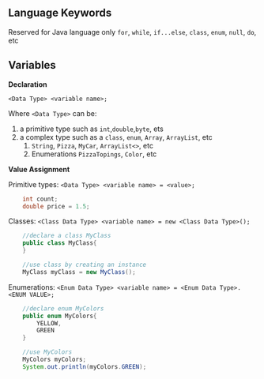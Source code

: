 
## Language Keywords
Reserved for Java language only
`for`, `while`, `if...else`, `class`, `enum`, `null`, `do`, etc

## Variables

**Declaration** 

`<Data Type> <variable name>;`

Where `<Data Type>` can be:
1. a primitive type such as `int`,`double`,`byte`, ets 
2. a complex type such as a `class`, `enum`, `Array`, `ArrayList`, etc
	1. `String`, `Pizza`, `MyCar`, `ArrayList<>`, etc
	2. Enumerations `PizzaTopings`, `Color`, etc

**Value Assignment** 

Primitive types:
`<Data Type> <variable name> = <value>;`
```Java
	int count;
	double price = 1.5;
```

Classes:
`<Class Data Type> <variable name> = new <Class Data Type>();`

```Java
	//declare a class MyClass
	public class MyClass{
	}

	//use class by creating an instance
	MyClass myClass = new MyClass();
```

Enumerations:
`<Enum Data Type> <variable name> = <Enum Data Type>.<ENUM VALUE>;`

```Java
	//declare enum MyColors
	public enum MyColors{
		YELLOW,
		GREEN
	}

	//use MyColors
	MyColors myColors;
	System.out.println(myColors.GREEN);
```